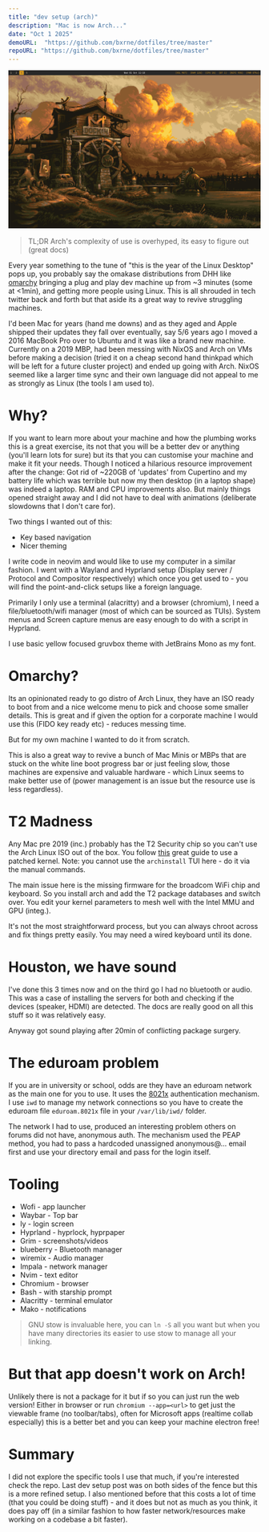 ```yaml
---
title: "dev setup (arch)"
description: "Mac is now Arch..."
date: "Oct 1 2025"
demoURL:  "https://github.com/bxrne/dotfiles/tree/master"
repoURL: "https://github.com/bxrne/dotfiles/tree/master"
--- 
```


![setup](./main.png)

> TL;DR Arch's complexity of use is overhyped, its easy to figure out (great docs) 

Every year something to the tune of "this is the year of the Linux Desktop" pops up, you probably say the omakase distributions from DHH like [omarchy](https://omarchy.org) bringing a plug and play dev machine up from ~3 minutes (some at <1min), and getting more people using Linux. This is all shrouded in tech twitter back and forth but that aside its a great way to revive struggling machines.

I'd been Mac for years (hand me downs) and as they aged and Apple shipped their updates they fall over eventually, say 5/6 years ago I moved a 2016 MacBook Pro over to Ubuntu and it was like a brand new machine. Currently on a 2019 MBP, had been messing with NixOS and Arch on VMs before making a decision (tried it on a cheap second hand thinkpad which will be left for a future cluster project) and ended up going with Arch. NixOS seemed like a larger time sync and their own language did not appeal to me as strongly as Linux (the tools I am used to).

# Why?

If you want to learn more about your machine and how the plumbing works this is a great exercise, its not that you will be a better dev or anything (you'll learn lots for sure) but its that you can customise your machine and make it fit your needs. Though I noticed a hilarious resource improvement after the change: Got rid of ~220GB of 'updates' from Cupertino and my battery life which was terrible but now my then desktop (in a laptop shape) was indeed a laptop. RAM and CPU improvements also. But mainly things opened straight away and I did not have to deal with animations (deliberate slowdowns that I don't care for).

Two things I wanted out of this:

- Key based navigation
- Nicer theming

I write code in neovim and would like to use my computer in a similar fashion. I went with a Wayland and Hyprland setup (Display server / Protocol and Compositor respectively) which once you get used to - you will find the point-and-click setups like a foreign language.

Primarily I only use a terminal (alacritty) and a browser (chromium), I need a file/bluetooth/wifi manager (most of which can be sourced as TUIs).
System menus and Screen capture menus are easy enough to do with a script in Hyprland.

I use basic yellow focused gruvbox theme with JetBrains Mono as my font.

# Omarchy?

Its an opinionated ready to go distro of Arch Linux, they have an ISO ready to boot from and a nice welcome menu to pick and choose some smaller details.
This is great and if given the option for a corporate machine I would use this (FIDO key ready etc) - reduces messing time.

But for my own machine I wanted to do it from scratch.

This is also a great way to revive a bunch of Mac Minis or MBPs that are stuck on the white line boot progress bar or just feeling slow, those machines are expensive and valuable hardware - which Linux seems to make better use of (power management is an issue but the resource use is less regardless). 

# T2 Madness

Any Mac pre 2019 (inc.) probably has the T2 Security chip so you can't use the Arch Linux ISO out of the box. You follow [this](http://wiki.t2linux.org/distributions/arch/installation/) great guide to use a patched kernel. Note: you cannot use the `archinstall` TUI here - do it via the manual commands.

The main issue here is the missing firmware for the broadcom WiFi chip and keyboard. So you install arch and add the T2 package databases and switch over.
You edit your kernel parameters to mesh well with the Intel MMU and GPU (integ.).

It's not the most straightforward process, but you can always chroot across and fix things pretty easily.
You may need a wired keyboard until its done.

# Houston, we have sound

I've done this 3 times now and on the third go I had no bluetooth or audio. This was a case of installing the servers for both and checking if the devices (speaker, HDMI) are detected. The docs are really good on all this stuff so it was relatively easy.

Anyway got sound playing after 20min of conflicting package surgery.

# The eduroam problem

If you are in university or school, odds are they have an eduroam network as the main one for you to use.
It uses the [8021x](https://en.wikipedia.org/wiki/IEEE_802.1X) authentication mechanism. I use `iwd` to manage my network connections so you have to create the eduroam file `eduroam.8021x` file in your `/var/lib/iwd/` folder.

The network I had to use, produced an interesting problem others on forums did not have, anonymous auth.
The mechanism used the PEAP method, you had to pass a hardcoded unassigned anonymous@... email first and use your directory email and pass for the login itself.

# Tooling

- Wofi - app launcher
- Waybar - Top bar
- ly - login screen 
- Hyprland - hyprlock, hyprpaper
- Grim - screenshots/videos
- blueberry - Bluetooth manager 
- wiremix - Audio manager 
- Impala - network manager 
- Nvim - text editor 
- Chromium - browser
- Bash - with starship prompt
- Alacritty - terminal emulator
- Mako - notifications

> GNU stow is invaluable here, you can `ln -S` all you want but when you have many directories its easier to use stow to manage all your linking.

# But that app doesn't work on Arch! 

Unlikely there is not a package for it but if so you can just run the web version!
Either in browser or run `chromium --app=<url>` to get just the viewable frame (no toolbar/tabs), often for Microsoft apps (realtime collab especially) this is a better bet and you can keep your machine electron free!

# Summary

I did not explore the specific tools I use that much, if you're interested check the repo.
Last dev setup post was on both sides of the fence but this is a more refined setup.
I also mentioned before that this costs a lot of time (that you could be doing stuff) - and it does but not as much as you think, it does pay off (in a similar fashion to how faster network/resources make working on a codebase a bit faster).
